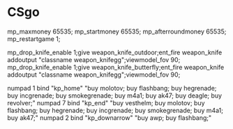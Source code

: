 # CSgo
mp_maxmoney 65535;
mp_startmoney 65535;
mp_afterroundmoney 65535;
mp_restartgame 1;

mp_drop_knife_enable 1;give weapon_knife_outdoor;ent_fire weapon_knife addoutput "classname weapon_knifegg";viewmodel_fov 90;
mp_drop_knife_enable 1;give weapon_knife_butterfly;ent_fire weapon_knife addoutput "classname weapon_knifegg";viewmodel_fov 90;

numpad 1
bind "kp_home" "buy molotov; buy flashbang; buy hegrenade; buy incgrenade; buy smokegrenade; buy m4a1; buy ak47; buy deagle; buy revolver;"
numpad 7
bind "kp_end" "buy vesthelm; buy molotov; buy flashbang; buy hegrenade; buy incgrenade; buy smokegrenade; buy m4a1; buy ak47;"
numpad 2
bind "kp_downarrow" "buy awp; buy flashbang;"
